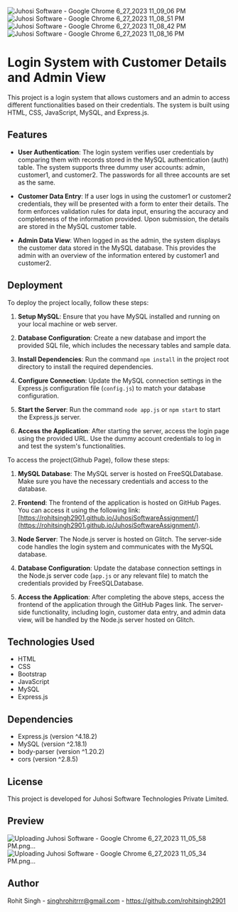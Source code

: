 ![Juhosi Software - Google Chrome 6_27_2023 11_09_06 PM](https://github.com/rohitsingh2901/JuhosiSoftwareAssignment/assets/80673974/71e056ac-05cd-47f0-9391-1205555330c1)
![Juhosi Software - Google Chrome 6_27_2023 11_08_51 PM](https://github.com/rohitsingh2901/JuhosiSoftwareAssignment/assets/80673974/b6c83e19-55a1-4b19-8197-133b972f246b)
![Juhosi Software - Google Chrome 6_27_2023 11_08_42 PM](https://github.com/rohitsingh2901/JuhosiSoftwareAssignment/assets/80673974/d7e04dea-ade3-476b-b5d5-d32841283b74)
![Juhosi Software - Google Chrome 6_27_2023 11_08_16 PM](https://github.com/rohitsingh2901/JuhosiSoftwareAssignment/assets/80673974/fecc4a7d-bad9-4b8d-bb51-81e0e45b1083)
# Login System with Customer Details and Admin View

This project is a login system that allows customers and an admin to access different functionalities based on their credentials. The system is built using HTML, CSS, JavaScript, MySQL, and Express.js.

## Features

- **User Authentication**: The login system verifies user credentials by comparing them with records stored in the MySQL authentication (auth) table. The system supports three dummy user accounts: admin, customer1, and customer2. The passwords for all three accounts are set as the same.

- **Customer Data Entry**: If a user logs in using the customer1 or customer2 credentials, they will be presented with a form to enter their details. The form enforces validation rules for data input, ensuring the accuracy and completeness of the information provided. Upon submission, the details are stored in the MySQL customer table.

- **Admin Data View**: When logged in as the admin, the system displays the customer data stored in the MySQL database. This provides the admin with an overview of the information entered by customer1 and customer2.

## Deployment

To deploy the project locally, follow these steps:

1. **Setup MySQL**: Ensure that you have MySQL installed and running on your local machine or web server.

2. **Database Configuration**: Create a new database and import the provided SQL file, which includes the necessary tables and sample data.

3. **Install Dependencies**: Run the command `npm install` in the project root directory to install the required dependencies.

4. **Configure Connection**: Update the MySQL connection settings in the Express.js configuration file (`config.js`) to match your database configuration.

5. **Start the Server**: Run the command `node app.js` or `npm start` to start the Express.js server.

6. **Access the Application**: After starting the server, access the login page using the provided URL. Use the dummy account credentials to log in and test the system's functionalities.


To access the project(Github Page), follow these steps:

1. **MySQL Database**: The MySQL server is hosted on FreeSQLDatabase. Make sure you have the necessary credentials and access to the database.

2. **Frontend**: The frontend of the application is hosted on GitHub Pages. You can access it using the following link: [https://rohitsingh2901.github.io/JuhosiSoftwareAssignment/](https://rohitsingh2901.github.io/JuhosiSoftwareAssignment/).

3. **Node Server**: The Node.js server is hosted on Glitch. The server-side code handles the login system and communicates with the MySQL database.

4. **Database Configuration**: Update the database connection settings in the Node.js server code (`app.js` or any relevant file) to match the credentials provided by FreeSQLDatabase.

5. **Access the Application**: After completing the above steps, access the frontend of the application through the GitHub Pages link. The server-side functionality, including login, customer data entry, and admin data view, will be handled by the Node.js server hosted on Glitch.

## Technologies Used

- HTML
- CSS
- Bootstrap
- JavaScript
- MySQL
- Express.js

## Dependencies

- Express.js (version ^4.18.2)
- MySQL (version ^2.18.1)
- body-parser (version ^1.20.2)
- cors (version ^2.8.5)
    

## License

This project is developed for Juhosi Software Technologies Private Limited.

## Preview
![Uploading Juhosi Software - Google Chrome 6_27_2023 11_05_58 PM.png…]()
![Uploading Juhosi Software - Google Chrome 6_27_2023 11_05_34 PM.png…]()



## Author

Rohit Singh - singhrohitrrr@gmail.com - https://github.com/rohitsingh2901
